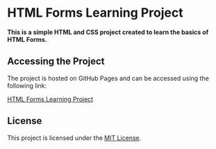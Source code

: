 # HTML Forms Learning Project

**This is a simple HTML and CSS project created to learn the basics of HTML Forms.**


## Accessing the Project

The project is hosted on GitHub Pages and can be accessed using the following link:

[HTML Forms Learning Project](https://vladboj.github.io/sign-up-form/)

## License

This project is licensed under the [MIT License](LICENSE).

